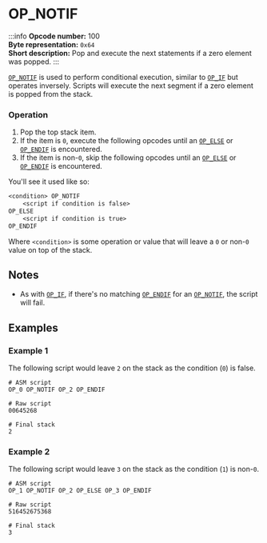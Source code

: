 # OP_NOTIF
:::info
**Opcode number:** 100  
**Byte representation:** `0x64`  
**Short description:** Pop and execute the next statements if a zero element was popped.
:::

[`OP_NOTIF`](./OP_NOTIF.md) is used to perform conditional execution, similar to [`OP_IF`](./OP_IF.md) but operates inversely. Scripts will execute the next segment if a zero element is popped from the stack.

### Operation
1. Pop the top stack item.
2. If the item is `0`, execute the following opcodes until an [`OP_ELSE`](./OP_ELSE.md) or [`OP_ENDIF`](./OP_ENDIF.md) is encountered.
3. If the item is non-`0`, skip the following opcodes until an [`OP_ELSE`](./OP_ELSE.md) or [`OP_ENDIF`](./OP_ENDIF.md) is encountered.

You'll see it used like so:
```txt
<condition> OP_NOTIF
    <script if condition is false>
OP_ELSE
    <script if condition is true>
OP_ENDIF
```

Where `<condition>` is some operation or value that will leave a `0` or non-`0` value on top of the stack.

## Notes
- As with [`OP_IF`](./OP_IF.md), if there's no matching [`OP_ENDIF`](./OP_ENDIF.md) for an [`OP_NOTIF`](./OP_NOTIF.md), the script will fail.

## Examples
### Example 1
The following script would leave `2` on the stack as the condition (`0`) is false.
```shell
# ASM script
OP_0 OP_NOTIF OP_2 OP_ENDIF

# Raw script
00645268

# Final stack
2
```

### Example 2
The following script would leave `3` on the stack as the condition (`1`) is non-`0`.
```shell
# ASM script
OP_1 OP_NOTIF OP_2 OP_ELSE OP_3 OP_ENDIF

# Raw script
516452675368

# Final stack
3
```
